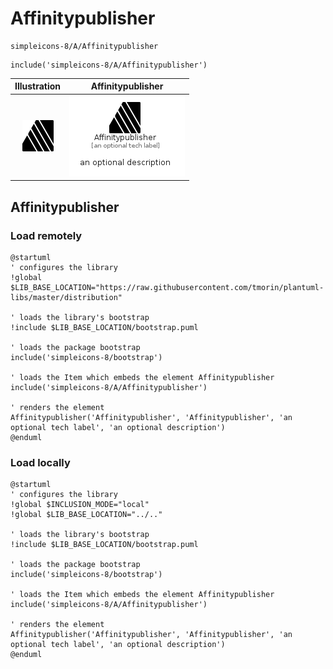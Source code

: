 # Affinitypublisher


```text
simpleicons-8/A/Affinitypublisher
```

```text
include('simpleicons-8/A/Affinitypublisher')
```



| Illustration | Affinitypublisher |
| :---: | :---: |
| ![illustration for Illustration](../../simpleicons-8/A/Affinitypublisher.png) | ![illustration for Affinitypublisher](../../simpleicons-8/A/Affinitypublisher.Local.png) |




## Affinitypublisher

### Load remotely
```plantuml
@startuml
' configures the library
!global $LIB_BASE_LOCATION="https://raw.githubusercontent.com/tmorin/plantuml-libs/master/distribution"

' loads the library's bootstrap
!include $LIB_BASE_LOCATION/bootstrap.puml

' loads the package bootstrap
include('simpleicons-8/bootstrap')

' loads the Item which embeds the element Affinitypublisher
include('simpleicons-8/A/Affinitypublisher')

' renders the element
Affinitypublisher('Affinitypublisher', 'Affinitypublisher', 'an optional tech label', 'an optional description')
@enduml
```

### Load locally
```plantuml
@startuml
' configures the library
!global $INCLUSION_MODE="local"
!global $LIB_BASE_LOCATION="../.."

' loads the library's bootstrap
!include $LIB_BASE_LOCATION/bootstrap.puml

' loads the package bootstrap
include('simpleicons-8/bootstrap')

' loads the Item which embeds the element Affinitypublisher
include('simpleicons-8/A/Affinitypublisher')

' renders the element
Affinitypublisher('Affinitypublisher', 'Affinitypublisher', 'an optional tech label', 'an optional description')
@enduml
```

